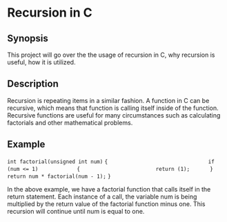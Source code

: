 # Recursion in C
## Synopsis
This project will go over the the usage of recursion in C, why recursion is useful, how it is utilized.
## Description
Recursion is repeating items in a similar fashion. A function in C can be recursive, which means that function is calling itself inside of the function. Recursive functions are useful for many circumstances such as calculating factorials and other mathematical problems. 
## Example
`int factorial(unsigned int num)`
`{                              `
`	if (num <= 1)           `
`	{	                `
`		return (1);     `
`	}                       `
`	return num * factorial(num - 1);`
`}`

In the above example, we have a factorial function that calls itself in the return statement. Each instance of a call, the variable num is being multiplied by the return value of the factorial function minus one. This recursion will continue until num is equal to one. 
